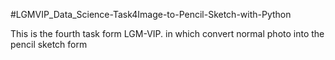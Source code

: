 #LGMVIP_Data_Science-Task4Image-to-Pencil-Sketch-with-Python

This is the fourth task form LGM-VIP. in which convert normal photo into the pencil sketch form

